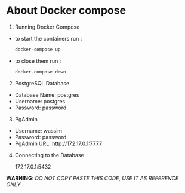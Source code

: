 # About Docker compose

1. Running Docker Compose
   
- to start the containers run :
   ```bash
   docker-compose up
   ```

- to close them run :
    ```bash
    docker-compose down
    ```
   
   

2. PostgreSQL Database

- Database Name: postgres
- Username: postgres
- Password: password

3. PgAdmin

- Username: wassim
- Password: password
- PgAdmin URL: http://172.17.0.1:7777

4. Connecting to the Database

   172.17.0.1:5432

__WARNING__: _DO NOT COPY PASTE THIS CODE, USE IT AS REFERENCE ONLY_

